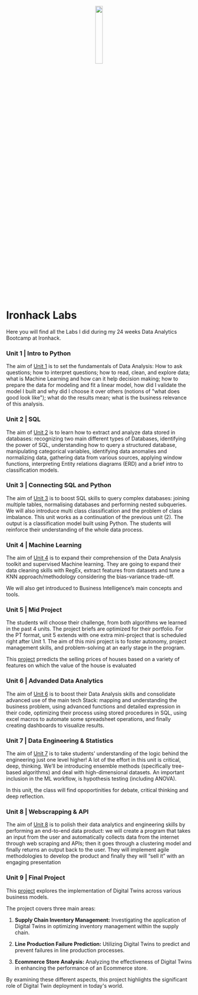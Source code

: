 <p align="center">
<img src="https://user-images.githubusercontent.com/121881874/230220207-9cc3b502-8ef2-46b0-8887-523714632b91.png" width="20%" height="20%">
</p>

# Ironhack Labs

Here you will find all the Labs I did during my 24 weeks Data Analytics Bootcamp at Ironhack.


### Unit 1 | Intro to Python

The aim of [Unit 1](https://github.com/jesus-jpeg/IronhackLabs/tree/main/Unit%201) is to set the fundamentals of Data Analysis: How to ask questions; how to interpret questions; how to read, clean, and explore data; what is Machine Learning and how can it help decision making; how to prepare the data for modeling and fit a linear model, how did I validate the model I built and why did I choose it over others (notions of "what does good look like"); what do the results mean; what is the business relevance of this analysis.

### Unit 2 | SQL

The aim of [Unit 2](https://github.com/jesus-jpeg/IronhackLabs/tree/main/Unit%202) is to learn how to extract and analyze data stored in databases: recognizing two main different types of Databases, identifying the power of SQL, understanding how to query a structured database, manipulating categorical variables, identifying data anomalies and normalizing data, gathering data from various sources, applying window functions, interpreting Entity relations diagrams (ERD) and a brief intro to classification models.

### Unit 3 | Connecting SQL and Python

The aim of [Unit 3](https://github.com/jesus-jpeg/IronhackLabs/tree/main/Unit%203) is to boost SQL skills to query complex databases: joining multiple tables, normalising databases and performing nested subqueries. We will also introduce multi class classification and the problem of class imbalance. This unit works as a continuation of the previous unit (2). The output is a classification model built using Python. The students will reinforce their understanding of the whole data process.

### Unit 4 | Machine Learning

The aim of [Unit 4](https://github.com/jesus-jpeg/IronhackLabs/tree/main/Unit%204) is to expand their comprehension of the Data Analysis toolkit and supervised Machine learning. They are going to expand their data cleaning skills with RegEx, extract features from datasets and tune a KNN approach/methodology considering the bias-variance trade-off.

We will also get introduced to Business Intelligence’s main concepts and tools.

### Unit 5 | Mid Project

The students will choose their challenge, from both algorithms we learned in the past 4 units. The project briefs are optimized for their portfolio.
For the PT format, unit 5 extends with one extra mini-project that is scheduled right after Unit 1. The aim of this mini project is to foster autonomy, project management skills, and problem-solving at an early stage in the program.

This [project](https://github.com/jesus-jpeg/patent-pending) prredicts the selling prices of houses based on a variety of features on which the value of the house is evaluated

### Unit 6 | Advanded Data Analytics

The aim of [Unit 6](https://github.com/jesus-jpeg/IronhackLabs/tree/main/Unit%206) is to boost their Data Analysis skills and consolidate advanced use of the main tech Stack: mapping and understanding the business problem, using advanced functions and detailed expression in their code, optimizing their process using stored procedures in SQL, using excel macros to automate some spreadsheet operations, and finally creating dashboards to visualize results.

### Unit 7 | Data Engineering & Statistics

The aim of [Unit 7](https://github.com/jesus-jpeg/IronhackLabs/tree/main/Unit%207) is to take students' understanding of the logic behind the engineering just one level higher! A lot of the effort in this unit is critical, deep, thinking. We’ll be introducing ensemble methods (specifically tree-based algorithms) and deal with high-dimensional datasets. An important inclusion in the ML workflow, is hypothesis testing (including ANOVA).

In this unit, the class will find opoportinities for debate, critical thinking and deep reflection.

### Unit 8 | Webscrapping & API

The aim of [Unit 8](https://github.com/jesus-jpeg/IronhackLabs/tree/main/Unit%208) is to polish their data analytics and engineering skills by performing an end-to-end data product: we will create a program that takes an input from the user and automatically collects data from the internet through web scraping and APIs; then it goes through a clustering model and finally returns an output back to the user. They will implement agile methodologies to develop the product and finally they will “sell it” with an engaging presentation


### Unit 9 | Final Project

This [project](https://github.com/jesus-jpeg/Ironhack-FinalProject/tree/main) explores the implementation of Digital Twins across various business models.

The project covers three main areas:

1. **Supply Chain Inventory Management:** Investigating the application of Digital Twins in optimizing inventory management within the supply chain.

2. **Line Production Failure Prediction:** Utilizing Digital Twins to predict and prevent failures in line production processes.

3. **Ecommerce Store Analysis:** Analyzing the effectiveness of Digital Twins in enhancing the performance of an Ecommerce store.

By examining these different aspects, this project highlights the significant role of Digital Twin deployment in today's world.

